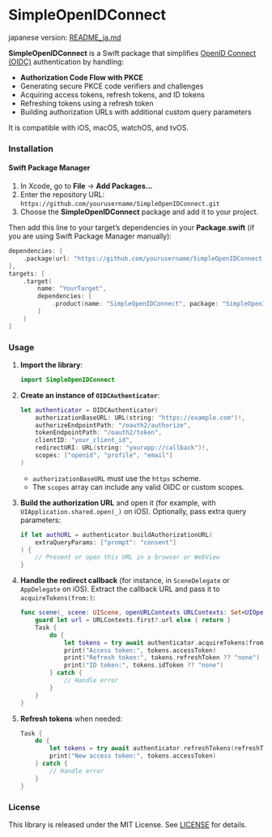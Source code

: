 # SimpleOpenIDConnect

japanese version: [README_ja.md](README_ja.md)

**SimpleOpenIDConnect** is a Swift package that simplifies [OpenID Connect (OIDC)](https://openid.net/connect/) authentication by handling:

- **Authorization Code Flow with PKCE**  
- Generating secure PKCE code verifiers and challenges  
- Acquiring access tokens, refresh tokens, and ID tokens  
- Refreshing tokens using a refresh token  
- Building authorization URLs with additional custom query parameters

It is compatible with iOS, macOS, watchOS, and tvOS.

### Installation

#### Swift Package Manager

1. In Xcode, go to **File** → **Add Packages...**  
2. Enter the repository URL: `https://github.com/yourusername/SimpleOpenIDConnect.git`  
3. Choose the **SimpleOpenIDConnect** package and add it to your project.  

Then add this line to your target’s dependencies in your **Package.swift** (if you are using Swift Package Manager manually):

```swift
dependencies: [
    .package(url: "https://github.com/yourusername/SimpleOpenIDConnect.git", from: "1.0.0")
],
targets: [
    .target(
        name: "YourTarget",
        dependencies: [
            .product(name: "SimpleOpenIDConnect", package: "SimpleOpenIDConnect")
        ]
    )
]
```

### Usage

1. **Import the library**:

    ```swift
    import SimpleOpenIDConnect
    ```

2. **Create an instance of `OIDCAuthenticator`**:

    ```swift
    let authenticator = OIDCAuthenticator(
        authorizationBaseURL: URL(string: "https://example.com")!,
        authorizeEndpointPath: "/oauth2/authorize",
        tokenEndpointPath: "/oauth2/token",
        clientID: "your_client_id",
        redirectURI: URL(string: "yourapp://callback")!,
        scopes: ["openid", "profile", "email"]
    )
    ```
   - `authorizationBaseURL` must use the `https` scheme.
   - The `scopes` array can include any valid OIDC or custom scopes.

3. **Build the authorization URL** and open it (for example, with `UIApplication.shared.open(_)` on iOS). Optionally, pass extra query parameters:

    ```swift
    if let authURL = authenticator.buildAuthorizationURL(
        extraQueryParams: ["prompt": "consent"]
    ) {
        // Present or open this URL in a browser or WebView
    }
    ```

4. **Handle the redirect callback** (for instance, in `SceneDelegate` or `AppDelegate` on iOS). Extract the callback URL and pass it to `acquireTokens(from:)`:

    ```swift
    func scene(_ scene: UIScene, openURLContexts URLContexts: Set<UIOpenURLContext>) {
        guard let url = URLContexts.first?.url else { return }
        Task {
            do {
                let tokens = try await authenticator.acquireTokens(from: url)
                print("Access token:", tokens.accessToken)
                print("Refresh token:", tokens.refreshToken ?? "none")
                print("ID token:", tokens.idToken ?? "none")
            } catch {
                // Handle error
            }
        }
    }
    ```

5. **Refresh tokens** when needed:

    ```swift
    Task {
        do {
            let tokens = try await authenticator.refreshTokens(refreshToken: existingRefreshToken)
            print("New access token:", tokens.accessToken)
        } catch {
            // Handle error
        }
    }
    ```

### License

This library is released under the MIT License. See [LICENSE](LICENSE) for details.

